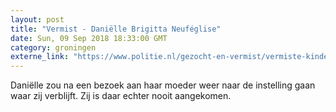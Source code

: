 ```yaml
---
layout: post
title: "Vermist - Daniëlle Brigitta Neuféglise"
date: Sun, 09 Sep 2018 18:33:00 GMT
category: groningen
externe_link: "https://www.politie.nl/gezocht-en-vermist/vermiste-kinderen/2018/september/danielle-brigitta-neufeglise.html"
---
```


Daniëlle zou na een bezoek aan haar moeder weer naar de instelling gaan waar zij verblijft. Zij is daar echter nooit aangekomen.

